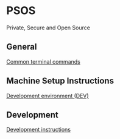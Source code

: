 # PSOS
Private, Secure and Open Source

## General
[Common terminal commands](/Documentation/CommonTerminalCommands.md)

## Machine Setup Instructions
[Development environment (DEV)](/Documentation/SetupMachineDEV.md)

## Development
[Development instructions](/Documentation/DevelopmentInstructions.md)
